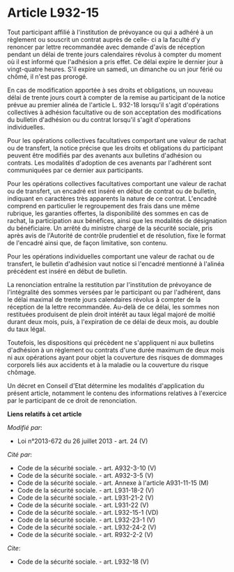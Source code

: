 # Article L932-15

Tout participant affilié à l'institution de prévoyance ou qui a adhéré à un règlement ou souscrit un contrat auprès de celle-
ci a la faculté d'y renoncer par lettre recommandée avec demande d'avis de réception pendant un délai de trente jours
calendaires révolus à compter du moment où il est informé que l'adhésion a pris effet. Ce délai expire le dernier jour à
vingt-quatre heures. S'il expire un samedi, un dimanche ou un jour férié ou chômé, il n'est pas prorogé. 

En cas de modification apportée à ses droits et obligations, un nouveau délai de trente jours court à compter de la remise au
participant de la notice prévue au premier alinéa de l'article L. 932-18 lorsqu'il s'agit d'opérations collectives à adhésion
facultative ou de son acceptation des modifications du bulletin d'adhésion ou du contrat lorsqu'il s'agit d'opérations
individuelles. 

Pour les opérations collectives facultatives comportant une valeur de rachat ou de transfert, la notice précise que les
droits et obligations du participant peuvent être modifiés par des avenants aux bulletins d'adhésion ou contrats. Les
modalités d'adoption de ces avenants par l'adhérent sont communiquées par ce dernier aux participants. 

Pour les opérations collectives facultatives comportant une valeur de rachat ou de transfert, un encadré est inséré en début
de contrat ou de bulletin, indiquant en caractères très apparents la nature de ce contrat. L'encadré comprend en particulier
le regroupement des frais dans une même rubrique, les garanties offertes, la disponibilité des sommes en cas de rachat, la
participation aux bénéfices, ainsi que les modalités de désignation du bénéficiaire. Un arrêté du ministre chargé de la
sécurité sociale, pris après avis de l'Autorité de contrôle prudentiel et de résolution, fixe le format de l'encadré ainsi
que, de façon limitative, son contenu. 

Pour les opérations individuelles comportant une valeur de rachat ou de transfert, le bulletin d'adhésion vaut notice si
l'encadré mentionné à l'alinéa précédent est inséré en début de bulletin. 

La renonciation entraîne la restitution par l'institution de prévoyance de l'intégralité des sommes versées par le
participant ou par l'adhérent, dans le délai maximal de trente jours calendaires révolus à compter de la réception de la
lettre recommandée. Au-delà de ce délai, les sommes non restituées produisent de plein droit intérêt au taux légal majoré de
moitié durant deux mois, puis, à l'expiration de ce délai de deux mois, au double du taux légal. 

Toutefois, les dispositions qui précèdent ne s'appliquent ni aux bulletins d'adhésion à un règlement ou contrats d'une durée
maximum de deux mois ni aux opérations ayant pour objet la couverture des risques de dommages corporels liés aux accidents et
à la maladie ou la couverture du risque chômage. 

Un décret en Conseil d'Etat détermine les modalités d'application du présent article, notamment le contenu des informations
relatives à l'exercice par le participant de ce droit de renonciation.

**Liens relatifs à cet article**

_Modifié par_:

  - Loi n°2013-672 du 26 juillet 2013 - art. 24 (V)

_Cité par_:

  - Code de la sécurité sociale. - art. A932-3-10 (V)
  - Code de la sécurité sociale. - art. A932-3-5 (V)
  - Code de la sécurité sociale. - art. Annexe à l'article A931-11-15 (M)
  - Code de la sécurité sociale. - art. L931-18-2 (V)
  - Code de la sécurité sociale. - art. L931-21-2 (V)
  - Code de la sécurité sociale. - art. L931-22 (V)
  - Code de la sécurité sociale. - art. L932-15-1 (VD)
  - Code de la sécurité sociale. - art. L932-23-1 (V)
  - Code de la sécurité sociale. - art. L932-24-2 (V)
  - Code de la sécurité sociale. - art. R932-2-2 (V)

_Cite_:

  - Code de la sécurité sociale. - art. L932-18 (V)
